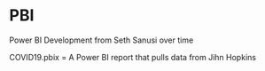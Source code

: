 # PBI
Power BI Development from Seth Sanusi over time

COVID19.pbix = A Power BI report that pulls data from Jihn Hopkins
